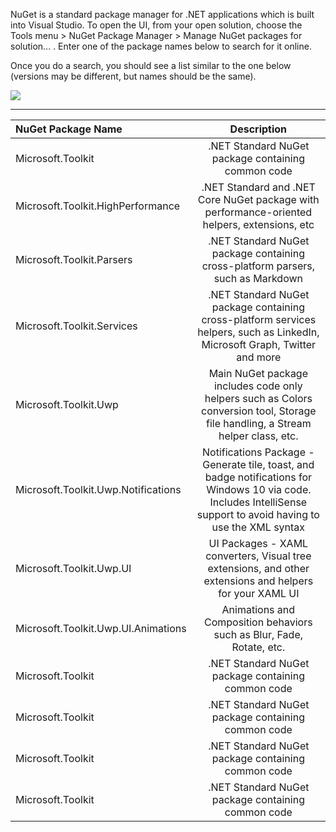 NuGet is a standard package manager for .NET applications which is built into Visual Studio. To open the UI, from your open solution, choose the Tools menu > NuGet Package Manager > Manage NuGet packages for solution... . Enter one of the package names below to search for it online.

Once you do a search, you should see a list similar to the one below (versions may be different, but names should be the same).

![](https://raw.githubusercontent.com/windows-toolkit/WindowsCommunityToolkit/master/githubresources/images/NugetPackages.png)


***
| NuGet Package Name      | Description   |
| :------------- | :----------: |
|  Microsoft.Toolkit | .NET Standard NuGet package containing common code   |
| Microsoft.Toolkit.HighPerformance   | .NET Standard and .NET Core NuGet package with performance-oriented helpers, extensions, etc |
|  Microsoft.Toolkit.Parsers | 	.NET Standard NuGet package containing cross-platform parsers, such as Markdown   |
|  Microsoft.Toolkit.Services | .NET Standard NuGet package containing cross-platform services helpers, such as LinkedIn, Microsoft Graph, Twitter and more   |
|  Microsoft.Toolkit.Uwp | Main NuGet package includes code only helpers such as Colors conversion tool, Storage file handling, a Stream helper class, etc.   |
|  Microsoft.Toolkit.Uwp.Notifications | 	Notifications Package - Generate tile, toast, and badge notifications for Windows 10 via code. Includes IntelliSense support to avoid having to use the XML syntax   |
|  Microsoft.Toolkit.Uwp.UI | UI Packages - XAML converters, Visual tree extensions, and other extensions and helpers for your XAML UI   |
|  Microsoft.Toolkit.Uwp.UI.Animations | 	Animations and Composition behaviors such as Blur, Fade, Rotate, etc.   |
|  Microsoft.Toolkit | .NET Standard NuGet package containing common code   |
|  Microsoft.Toolkit | .NET Standard NuGet package containing common code   |
|  Microsoft.Toolkit | .NET Standard NuGet package containing common code   |
|  Microsoft.Toolkit | .NET Standard NuGet package containing common code   |